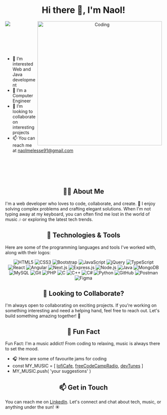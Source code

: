 
 <h1 align="center">Hi there 👋, I'm Naol!</h1>
<p align="center">
 <img align="right" alt="Coding" width="400" src="https://i.pinimg.com/originals/e4/26/70/e426702edf874b181aced1e2fa5c6cde.gif">
</p>



 ![](https://komarev.com/ghpvc/?username=naolmelesse&color=57375D&label=PROFILE+VIEWS&style=plastic)
<p>
 
  <br/><br/><br/><br/>
  
- 👀 I’m interested Web and Java development
- 🌱 I’m a Computer Engineer
- 💞️ I’m looking to collaborate on interesting projects
- 📫 You can reach me at naolmelesse91@gmail.com
  
</p>
<br/><br/><br/><br/>

<h2 align="center"> 👨‍💻 About Me</h2>
I'm a web developer who loves to code, collaborate, and create. 🚀 I enjoy solving complex problems and crafting elegant solutions. When I'm not typing away at my keyboard, you can often find me lost in the world of music 🎶 or exploring the latest tech trends.

<h2 align="center">🔧 Technologies & Tools </h2>

Here are some of the programming languages and tools I've worked with, along with their logos:

<p align="center">
  <img src="https://img.shields.io/badge/HTML5-E34F26?style=for-the-badge&logo=html5&logoColor=white" alt="HTML5"/>
  <img src="https://img.shields.io/badge/CSS3-1572B6?style=for-the-badge&logo=css3&logoColor=white" alt="CSS3"/>
  <img src="https://img.shields.io/badge/Bootstrap-563D7C?style=for-the-badge&logo=bootstrap&logoColor=white" alt="Bootstrap"/>
  <img src="https://img.shields.io/badge/JavaScript-F7DF1E?style=for-the-badge&logo=javascript&logoColor=black" alt="JavaScript"/>
  <img src="https://img.shields.io/badge/jQuery-0769AD?style=for-the-badge&logo=jquery&logoColor=white" alt="jQuery"/>
  <img src="https://img.shields.io/badge/TypeScript-3178C6?style=for-the-badge&logo=typescript&logoColor=white" alt="TypeScript"/>
  <img src="https://img.shields.io/badge/React-61DAFB?style=for-the-badge&logo=react&logoColor=black" alt="React"/>
  <img src="https://img.shields.io/badge/Angular-DD0031?style=for-the-badge&logo=angular&logoColor=white" alt="Angular"/>
  <img src="https://img.shields.io/badge/Next.js-000000?style=for-the-badge&logo=next.js&logoColor=white" alt="Next.js"/>
  <img src="https://img.shields.io/badge/Express.js-000000?style=for-the-badge&logo=express&logoColor=white" alt="Express.js"/>
  <img src="https://img.shields.io/badge/Node.js-339933?style=for-the-badge&logo=node.js&logoColor=white" alt="Node.js"/>
  <img src="https://img.shields.io/badge/Java-007396?style=for-the-badge&logo=java&logoColor=white" alt="Java"/>
  <img src="https://img.shields.io/badge/MongoDB-47A248?style=for-the-badge&logo=mongodb&logoColor=white" alt="MongoDB"/>
  <img src="https://img.shields.io/badge/MySQL-4479A1?style=for-the-badge&logo=mysql&logoColor=white" alt="MySQL"/>
  <img src="https://img.shields.io/badge/Git-F05032?style=for-the-badge&logo=git&logoColor=white" alt="Git"/>
  <img src="https://img.shields.io/badge/PHP-777BB4?style=for-the-badge&logo=php&logoColor=white" alt="PHP"/>
  <img src="https://img.shields.io/badge/C-00599C?style=for-the-badge&logo=c&logoColor=white" alt="C"/>
  <img src="https://img.shields.io/badge/C++-00599C?style=for-the-badge&logo=c%2B%2B&logoColor=white" alt="C++"/>
  <img src="https://img.shields.io/badge/C%23-239120?style=for-the-badge&logo=c-sharp&logoColor=white" alt="C#"/>
  <img src="https://img.shields.io/badge/Python-3776AB?style=for-the-badge&logo=python&logoColor=white" alt="Python"/>
  <img src="https://img.shields.io/badge/GitHub-181717?style=for-the-badge&logo=github&logoColor=white" alt="GitHub"/>
  <img src="https://img.shields.io/badge/Postman-FF6C37?style=for-the-badge&logo=postman&logoColor=white" alt="Postman"/>
  <img src="https://img.shields.io/badge/Figma-F24E1E?style=for-the-badge&logo=figma&logoColor=white" alt="Figma"/>
</p>

<h2 align="center"> 💼 Looking to Collaborate?</h2>

I'm always open to collaborating on exciting projects. If you're working on something interesting and need a helping hand, feel free to reach out. Let's build something amazing together! 🤝

<h2 align="center"> 🎵 Fun Fact </h2>

Fun Fact: I'm a music addict! From coding to relaxing, music is always there to set the mood. 
- 🎧 Here are some of favourite jams for coding
- const MY_MUSIC = [ [lofiCafe](https://www.lofi.cafe/), [freeCodeCampRadio](https://coderadio.freecodecamp.org/), [devTunes](https://radio.madza.dev/) ]
- MY_MUSIC.push( 'your suggestions' )
<h2 align="center"> 📫 Get in Touch </h2>

You can reach me on [LinkedIn](https://www.linkedin.com/in/naol-melesse-706585226/). Let's connect and chat about tech, music, or anything under the sun! ☀️


  

